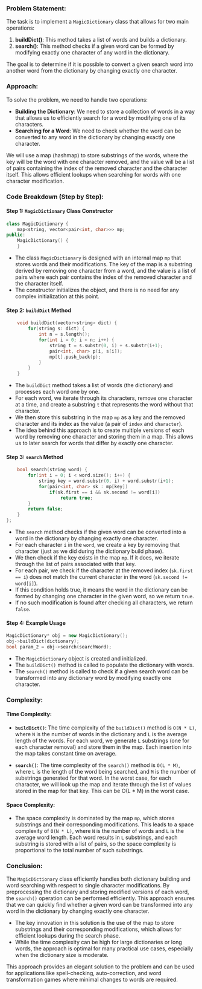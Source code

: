 ### Problem Statement:

The task is to implement a `MagicDictionary` class that allows for two main operations:
1. **buildDict()**: This method takes a list of words and builds a dictionary.
2. **search()**: This method checks if a given word can be formed by modifying exactly one character of any word in the dictionary.

The goal is to determine if it is possible to convert a given search word into another word from the dictionary by changing exactly one character.

### Approach:

To solve the problem, we need to handle two operations:
- **Building the Dictionary**: We need to store a collection of words in a way that allows us to efficiently search for a word by modifying one of its characters.
- **Searching for a Word**: We need to check whether the word can be converted to any word in the dictionary by changing exactly one character.

We will use a map (hashmap) to store substrings of the words, where the key will be the word with one character removed, and the value will be a list of pairs containing the index of the removed character and the character itself. This allows efficient lookups when searching for words with one character modification.

### Code Breakdown (Step by Step):

#### Step 1: `MagicDictionary` Class Constructor
```cpp
class MagicDictionary {
    map<string, vector<pair<int, char>>> mp;
public:
    MagicDictionary() {
    }
```
- The class `MagicDictionary` is designed with an internal map `mp` that stores words and their modifications. The key of the map is a substring derived by removing one character from a word, and the value is a list of pairs where each pair contains the index of the removed character and the character itself.
- The constructor initializes the object, and there is no need for any complex initialization at this point.

#### Step 2: `buildDict` Method
```cpp
    void buildDict(vector<string> dict) {
        for(string s: dict) {
            int n = s.length();
            for(int i = 0; i < n; i++) {
                string t = s.substr(0, i) + s.substr(i+1);
                pair<int, char> p(i, s[i]);
                mp[t].push_back(p);
            }
        }
    }
```
- The `buildDict` method takes a list of words (the dictionary) and processes each word one by one.
- For each word, we iterate through its characters, remove one character at a time, and create a substring `t` that represents the word without that character.
- We then store this substring in the map `mp` as a key and the removed character and its index as the value (a pair of `index` and `character`).
- The idea behind this approach is to create multiple versions of each word by removing one character and storing them in a map. This allows us to later search for words that differ by exactly one character.

#### Step 3: `search` Method
```cpp
    bool search(string word) {
        for(int i = 0; i < word.size(); i++) {
            string key = word.substr(0, i) + word.substr(i+1);
            for(pair<int, char> sk : mp[key])
                if(sk.first == i && sk.second != word[i])
                    return true;
        }
        return false;
    }
};
```
- The `search` method checks if the given word can be converted into a word in the dictionary by changing exactly one character.
- For each character `i` in the `word`, we create a key by removing that character (just as we did during the dictionary build phase).
- We then check if the key exists in the map `mp`. If it does, we iterate through the list of pairs associated with that key.
- For each pair, we check if the character at the removed index (`sk.first == i`) does not match the current character in the word (`sk.second != word[i]`).
- If this condition holds true, it means the word in the dictionary can be formed by changing one character in the given word, so we return `true`.
- If no such modification is found after checking all characters, we return `false`.

#### Step 4: Example Usage
```cpp
MagicDictionary* obj = new MagicDictionary();
obj->buildDict(dictionary);
bool param_2 = obj->search(searchWord);
```
- The `MagicDictionary` object is created and initialized.
- The `buildDict()` method is called to populate the dictionary with words.
- The `search()` method is called to check if a given search word can be transformed into any dictionary word by modifying exactly one character.

### Complexity:

#### Time Complexity:
- **`buildDict()`**: The time complexity of the `buildDict()` method is `O(N * L)`, where `N` is the number of words in the dictionary and `L` is the average length of the words. For each word, we generate `L` substrings (one for each character removal) and store them in the map. Each insertion into the map takes constant time on average.
  
- **`search()`**: The time complexity of the `search()` method is `O(L * M)`, where `L` is the length of the word being searched, and `M` is the number of substrings generated for that word. In the worst case, for each character, we will look up the map and iterate through the list of values stored in the map for that key. This can be O(L * M) in the worst case.

#### Space Complexity:
- The space complexity is dominated by the map `mp`, which stores substrings and their corresponding modifications. This leads to a space complexity of `O(N * L)`, where `N` is the number of words and `L` is the average word length. Each word results in `L` substrings, and each substring is stored with a list of pairs, so the space complexity is proportional to the total number of such substrings.

### Conclusion:

The `MagicDictionary` class efficiently handles both dictionary building and word searching with respect to single character modifications. By preprocessing the dictionary and storing modified versions of each word, the `search()` operation can be performed efficiently. This approach ensures that we can quickly find whether a given word can be transformed into any word in the dictionary by changing exactly one character.

- The key innovation in this solution is the use of the map to store substrings and their corresponding modifications, which allows for efficient lookups during the search phase.
- While the time complexity can be high for large dictionaries or long words, the approach is optimal for many practical use cases, especially when the dictionary size is moderate.

This approach provides an elegant solution to the problem and can be used for applications like spell-checking, auto-correction, and word transformation games where minimal changes to words are required.